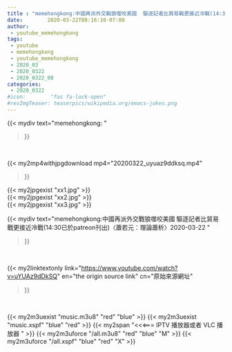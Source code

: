 ```yaml
---
title : "memehongkong:中國再派外交戰狼噬咬美國  驅逐記者比貿易戰更接近冷戰(14:30已於patreon刊出)〈蕭若元：理論蕭析〉2020-03-22 "
date:        2020-03-22T08:16:10-07:00
author:
 - youtube_memehongkong
tags:
 - youtube
 - memehongkong
 - youtube_memehongkong
 - 2020_03
 - 2020_0322
 - 2020_0322_08
categories:
 - 2020_0322
#icon:        "fas fa-lock-open"
#resImgTeaser: teaserpics/wikipedia.org/emacs-jokes.png
---
```


{{< mydiv text="memehongkong: "
>}}
<br>


{{< my2mp4withjpgdownload mp4="20200322_uyuaz9ddksq.mp4"
>}}

{{< my2jpgexist "xx1.jpg" >}}<br>
{{< my2jpgexist "xx2.jpg" >}}<br>
{{< my2jpgexist "xx3.jpg" >}}<br>



{{< mydiv text="memehongkong:中國再派外交戰狼噬咬美國  驅逐記者比貿易戰更接近冷戰(14:30已於patreon刊出)〈蕭若元：理論蕭析〉2020-03-22 "
>}}
<br>

{{< my2linktextonly link="https://www.youtube.com/watch?v=uYUAz9dDkSQ"
en="the origin source link" cn="原始來源網址"
>}}


<br>

{{< my2m3uexist "music.m3u8" "red"  "blue" >}} {{< my2m3uexist "music.xspf" "blue" "red"  >}} {{< my2span "<<<=== IPTV 播放器或者 VLC 播放器 " >}} {{< my2m3uforce "/all.m3u8" "red"  "blue" "M" >}} {{< my2m3uforce "/all.xspf" "blue" "red"  "X" >}} 

